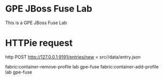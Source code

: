 GPE JBoss Fuse Lab
==================

This is a GPE JBoss Fuse Lab

HTTPie request
==============

http POST http://127.0.0.1:9191/entries/new < src//data/entry.json


fabric:container-remove-profile lab gpe-fuse
fabric:container-add-profile lab gpe-fuse

